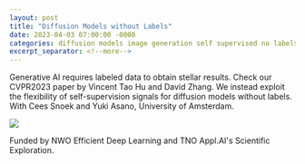 ```yaml
---
layout: post
title: "Diffusion Models without Labels"
date: 2023-04-03 07:00:00 -0000
categories: diffusion models image generation self supervised no labels
excerpt_separator: <!--more-->
---
```


Generative AI requires labeled data to obtain stellar results. Check our CVPR2023 paper by Vincent Tao Hu and David Zhang. 
We instead exploit the flexibility of self-supervision signals for diffusion models without labels. 
With Cees Snoek and Yuki Asano, University of Amsterdam.

<img src="https://gertjanburghouts.github.io/pictures/cvpr2023.jpg"> 

Funded by NWO Efficient Deep Learning and TNO Appl.AI's Scientific Exploration.

